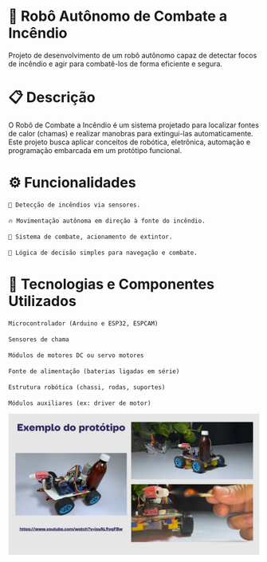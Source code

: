# 🤖 Robô Autônomo de Combate a Incêndio

Projeto de desenvolvimento de um robô autônomo capaz de detectar focos de incêndio e agir para combatê-los de forma eficiente e segura.

# 📋 Descrição

O Robô de Combate a Incêndio é um sistema projetado para localizar fontes de calor (chamas) e realizar manobras para extingui-las automaticamente.
Este projeto busca aplicar conceitos de robótica, eletrônica, automação e programação embarcada em um protótipo funcional.

# ⚙️ Funcionalidades

    🚒 Detecção de incêndios via sensores.

    🔥 Movimentação autônoma em direção à fonte do incêndio.

    💨 Sistema de combate, acionamento de extintor.

    🧠 Lógica de decisão simples para navegação e combate.

# 🔧 Tecnologias e Componentes Utilizados

    Microcontrolador (Arduino e ESP32, ESPCAM)

    Sensores de chama

    Módulos de motores DC ou servo motores

    Fonte de alimentação (baterias ligadas em série)

    Estrutura robótica (chassi, rodas, suportes)

    Módulos auxiliares (ex: driver de motor)

![Robô de Combate](IMG/Robo_Autonomo.jpg)